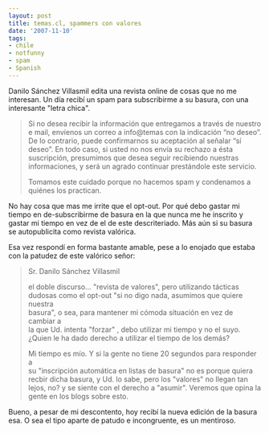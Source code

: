 ```yaml
---
layout: post
title: temas.cl, spammers con valores
date: '2007-11-10'
tags:
- chile
- notfunny
- spam
- Spanish
---
```


Danilo Sánchez Villasmil edita una revista online de cosas que no me interesan. Un día recibí un spam para subscribirme a su basura, con una interesante "letra chica".

> Si no desea recibir la información que entregamos a través de nuestro e mail, envíenos un correo a info@temas con la indicación “no deseo”. De lo contrario, puede confirmarnos su aceptación al señalar “sí deseo”. En todo caso, si usted no nos envía su rechazo a ésta suscripción, presumimos que desea seguir recibiendo nuestras informaciones, y será un agrado continuar prestándole este servicio.  
>   
> Tomamos este cuidado porque no hacemos spam y condenamos a quiénes los practican.

No hay cosa que mas me irrite que el opt-out. Por qué debo gastar mi tiempo en de-subscribirme de basura en la que nunca me he inscrito y gastar mi tiempo en vez de el de este descriteriado. Más aún si su basura se autopublicita como revista valórica.

Esa vez respondí en forma bastante amable, pese a lo enojado que estaba con la patudez de este valórico señor:

> Sr. Danilo Sánchez Villasmil  
>   
> el doble discurso... "revista de valores", pero utilizando tácticas  
> dudosas como el opt-out "si no digo nada, asumimos que quiere nuestra  
> basura", o sea, para mantener mi cómoda situación en vez de cambiar a  
> la que Ud. intenta "forzar" , debo utilizar mi tiempo y no el suyo.  
> ¿Quien le ha dado derecho a utilizar el tiempo de los demás?  
>   
> Mi tiempo es mío. Y si la gente no tiene 20 segundos para responder a  
> su "inscripción automática en listas de basura" no es porque quiera  
> recbir dicha basura, y Ud. lo sabe, pero los "valores" no llegan tan  
> lejos, no? y se siente con el derecho a "asumir". Veremos que opina la  
> gente en los blogs sobre esto.  
> 

Bueno, a pesar de mi descontento, hoy recibí la nueva edición de la basura esa. O sea el tipo aparte de patudo e incongruente, es un mentiroso.

